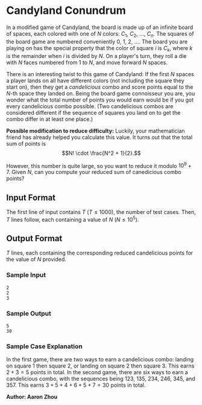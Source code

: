 # Candyland Conundrum

In a modified game of Candyland, the board is made up of an infinite board
of spaces, each colored with one of $N$ colors: $C_1$, $C_2$, $\dots$, 
$C_n$. The squares of the board game are numbered conveniently $0$, $1$, 
$2$, $\dots$. The board you are playing on has the special property that the 
color of square $i$ is $C_k$, where $k$ is the remainder when $i$ is divided 
by $N$. On a player's turn, they roll a die with $N$ faces numbered from $1$ 
to $N$, and move forward $N$ spaces.

There is an interesting twist to this game of Candyland: If the first $N$
spaces a player lands on all have different colors (not including the 
square they start on), then they get a *candelicious* combo and score points
equal to the $N$-th space they landed on. Being the board game connoisseur
you are, you wonder what the total number of points you would earn would be 
if you got every candelicious combo possible. (Two candelicious combos are
considered different if the sequence of squares you land on to get the combo
differ in at least one place.)

**Possible modification to reduce difficulty:** Luckily, your mathematician
friend has already helped you calculate this value. It turns out that the
total sum of points is 
$$N! \cdot \frac{N^2 + 1}{2}.$$

However, this number is quite large, so you want to reduce it modulo $10^9 +
7$. Given $N$, can you compute your reduced sum of canedicious combo points?

## Input Format

The first line of input contains $T$ $(T \leq 1000)$, the number of test cases. 
Then, $T$ lines follow, each containing a value of $N$ $(N \leq 10^5)$. 

## Output Format

$T$ lines, each containing the corresponding reduced candelicious points
for the value of $N$ provided. 

### Sample Input

```
2
2
3
```

### Sample Output

```
5
30
```

### Sample Case Explanation

In the first game, there are two ways to earn a candelicious combo: landing
on square 1 then square 2, or landing on square 2 then square 3. This earns $2 + 3 = 5$ points in total. 
In the second game, there are six ways to 
earn a candelicious combo, with the sequences being 123, 135, 234, 246, 
345, and 357. This earns $3 + 5 + 4 + 6 + 5 + 7 = 30$ points in total.



**Author: Aaron Zhou**

